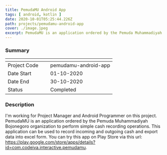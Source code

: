 ```yaml
---
title: PemudaMU Android App
tags: [ android, kotlin ]
date: 2020-10-01T05:25:44.226Z
path: projects/pemudamu-android-app
cover: ./image.jpeg
excerpt: PemudaMU is an application ordered by the Pemuda Muhammadiyah Bojonegoro organization to perform simple cash recording operations. This application can be used to record incoming and outgoing cash and export data into excel form.
---
```


### Summary
| <div style="width:120px"></div>                       |                           |
| --- | --- |
| Project Code          | pemudamu-android-app|
| Date Start            | 01-10-2020|
| Date End              | 30-10-2020|
| Status                | Completed|
### Description
I'm working for Project Manager and Android Programmer on this project. PemudaMU is an application ordered by the Pemuda Muhammadiyah Bojonegoro organization to perform simple cash recording operations. This application can be used to record incoming and outgoing cash and export data into excel form. You can try this app on Play Store via this url: https://play.google.com/store/apps/details?id=com.codeiva.interactive.pemudamu.